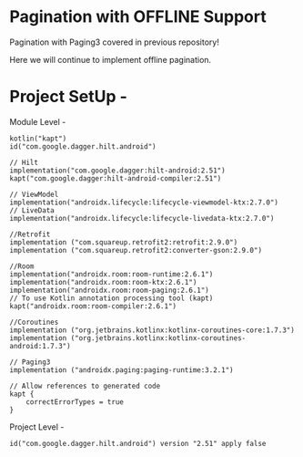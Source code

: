 # Pagination with OFFLINE Support

Pagination with Paging3 covered in previous repository!

Here we will continue to implement offline pagination.

# Project SetUp -
Module Level -

    kotlin("kapt")
    id("com.google.dagger.hilt.android")

    // Hilt
    implementation("com.google.dagger:hilt-android:2.51")
    kapt("com.google.dagger:hilt-android-compiler:2.51")

    // ViewModel
    implementation("androidx.lifecycle:lifecycle-viewmodel-ktx:2.7.0")
    // LiveData
    implementation("androidx.lifecycle:lifecycle-livedata-ktx:2.7.0")

    //Retrofit
    implementation ("com.squareup.retrofit2:retrofit:2.9.0")
    implementation ("com.squareup.retrofit2:converter-gson:2.9.0")

    //Room
    implementation("androidx.room:room-runtime:2.6.1")
    implementation("androidx.room:room-ktx:2.6.1")
    implementation("androidx.room:room-paging:2.6.1")
    // To use Kotlin annotation processing tool (kapt)
    kapt("androidx.room:room-compiler:2.6.1")

    //Coroutines
    implementation ("org.jetbrains.kotlinx:kotlinx-coroutines-core:1.7.3")
    implementation ("org.jetbrains.kotlinx:kotlinx-coroutines-android:1.7.3")

    // Paging3
    implementation ("androidx.paging:paging-runtime:3.2.1")
    
    // Allow references to generated code
    kapt {
        correctErrorTypes = true
    }
Project Level -

    id("com.google.dagger.hilt.android") version "2.51" apply false
